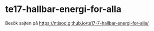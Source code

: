# te17-hallbar-energi-for-alla

Besök sajten på https://ntisod.github.io/te17-7-hallbar-energi-for-alla/
